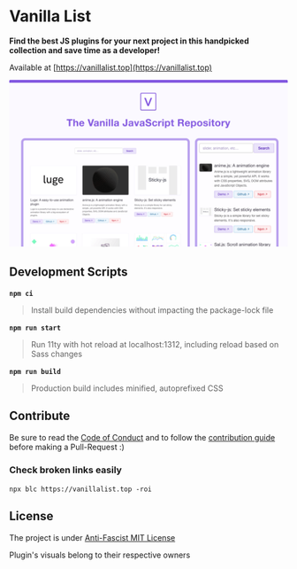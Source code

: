 # Vanilla List

**Find the best JS plugins for your next project in this handpicked collection and save time as a developer!**

Available at [https://vanillalist.top](https://vanillalist.top)

![Screenshot of Vanillalist.top's homepage on desktop and mobile screens](screenshot.png)

## Development Scripts

**`npm ci`**

> Install build dependencies without impacting the package-lock file

**`npm run start`**

> Run 11ty with hot reload at localhost:1312, including reload based on Sass changes

**`npm run build`**

> Production build includes minified, autoprefixed CSS

## Contribute

Be sure to read the [Code of Conduct](CODE_OF_CONDUCT.md) and to follow the [contribution guide](CONTRIBUTING.md) before making a Pull-Request :)

### Check broken links easily

```
npx blc https://vanillalist.top -roi
```

## License

The project is under [Anti-Fascist MIT License](https://github.com/Laurelai/anti-fascist-mit-license)

Plugin's visuals belong to their respective owners
